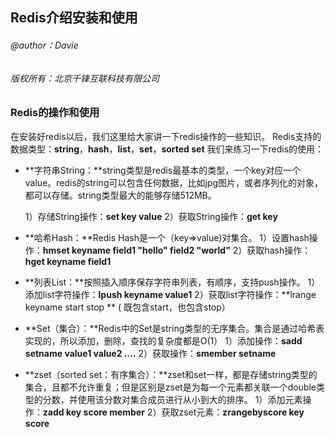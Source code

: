 ## Redis介绍安装和使用
###### @author：Davie
###### 版权所有：北京千锋互联科技有限公司

### Redis的操作和使用
在安装好redis以后，我们这里给大家讲一下redis操作的一些知识。
Redis支持的数据类型：**string**，**hash**，**list**，**set**，**sorted set**
我们来练习一下redis的使用：

* **字符串String：**string类型是redis最基本的类型，一个key对应一个value。redis的string可以包含任何数据，比如jpg图片，或者序列化的对象，都可以存储。string类型最大的能够存储512MB。

    1）存储String操作：**set key value**
    2）获取String操作：**get key**
* **哈希Hash：**Redis Hash是一个（key=>value)对集合。
    1）设置hash操作：**hmset keyname  field1 "hello" field2 "world"**
    2）获取hash操作：**hget keyname field1**
    
* **列表List：**按照插入顺序保存字符串列表，有顺序，支持push操作。
1）添加list字符操作：**lpush keyname value1**
2）获取list字符操作：**lrange keyname start stop ** ( 既包含start，也包含stop）

* **Set（集合）：**Redis中的Set是string类型的无序集合。集合是通过哈希表实现的，所以添加，删除，查找的复杂度都是O(1）
    1）添加操作：**sadd setname value1 value2 ....**
    2）获取操作：**smember setname**
    
* **zset（sorted set：有序集合）：**zset和set一样，都是存储string类型的集合，且都不允许重复；但是区别是zset是为每一个元素都关联一个double类型的分数，并使用该分数对集合成员进行从小到大的排序。
    1）添加元素操作：**zadd key score member**
    2）获取zset元素：**zrangebyscore key score**
    


